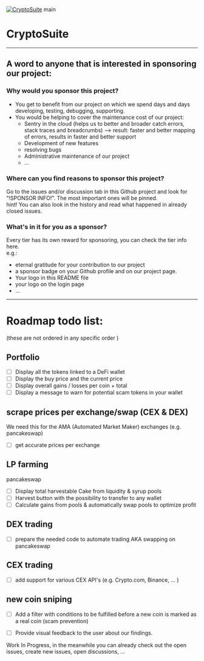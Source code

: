 [![CryptoSuite](https://github.com/mimusica/CryptoSuite/actions/workflows/CryptoSuite.yml/badge.svg?branch=main)](https://github.com/mimusica/CryptoSuite/actions/workflows/CryptoSuite.yml) main

# CryptoSuite

-------------

## A word to anyone that is interested in sponsoring our project:

### Why would you sponsor this project?

- You get to benefit from our project on which we spend days and days developing, testing, debugging, supporting.
- You would be helping to cover the maintenance cost of our project:
  - Sentry in the cloud (helps us to better and broader catch errors, stack traces and breadcrumbs) --> result: faster and better mapping of errors, results in faster and better support
  - Development of new features
  - resolving bugs
  - Administrative maintenance of our project
  - ...

### Where can you find reasons to sponsor this project?

Go to the issues and/or discussion tab in this Github project and look for "!SPONSOR INFO!".
The most important ones will be pinned.<br>
hint! You can also look in the history and read what happened in already closed issues.

### What's in it for you as a sponsor?

Every tier has its own reward for sponsoring, you can check the tier info here.<br>
e.g.:
- eternal gratitude for your contribution to our project
- a sponsor badge on your Github profile and on our project page.
- Your logo in this README file
- your logo on the login page
- ...

--------------------------------------------------------------------------------

# Roadmap todo list:

(these are not ordered in any specific order )

## Portfolio

- [ ] Display all the tokens linked to a DeFi wallet
- [ ] Display the buy price and the current price
- [ ] Display overall gains / losses per coin + total
- [ ] Display a message to warn for potential scam tokens in your wallet

## scrape prices per exchange/swap (CEX & DEX)

We need this for the AMA (Automated Market Maker) exchanges (e.g. pancakeswap)
- [ ] get accurate prices per exchange

## LP farming

pancakeswap

- [ ] Display total harvestable Cake from liquidity & syrup pools
- [ ] Harvest button with the possibility to transfer to any wallet
- [ ] Calculate gains from pools & automatically swap pools to optimize profit

## DEX trading

- [ ] prepare the needed code to automate trading AKA swapping on pancakeswap

## CEX trading

- [ ] add support for various CEX API's (e.g. Crypto.com, Binance, ... )


## new coin sniping
- [ ] Add a filter with conditions to be fulfilled before a new coin is marked as a real coin (scam prevention)
- [ ] Provide visual feedback to the user about our findings.


Work In Progress, in the meanwhile you can already check out the open issues,
create new issues, open discussions, ...
